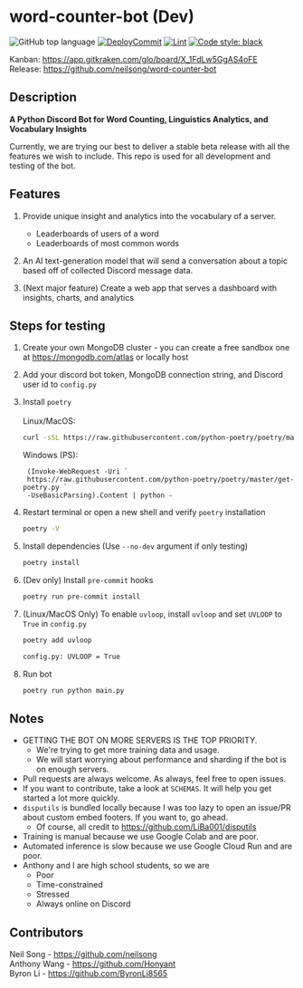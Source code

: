 # word-counter-bot (Dev)
![GitHub top language](https://img.shields.io/github/languages/top/neilsong/word-counter-bot-dev)
[![DeployCommit](https://github.com/neilsong/word-counter-bot-dev/actions/workflows/DeployCommit.yml/badge.svg)](https://github.com/neilsong/word-counter-bot-dev/actions/workflows/DeployCommit.yml)
[![Lint](https://github.com/neilsong/word-counter-bot-dev/actions/workflows/black.yml/badge.svg)](https://github.com/neilsong/word-counter-bot-dev/actions/workflows/black.yml)
[![Code style: black](https://img.shields.io/badge/code%20style-black-000000.svg)](https://github.com/psf/black)

Kanban: https://app.gitkraken.com/glo/board/X_1FdLw5GgAS4oFE  
Release: https://github.com/neilsong/word-counter-bot
## Description

**A Python Discord Bot for Word Counting, Linguistics Analytics, and Vocabulary Insights**

Currently, we are trying our best to deliver a stable beta release with all the features we wish to include. This repo is used for all development and testing of the bot.

## Features

  1. Provide unique insight and analytics into the vocabulary of a server.
        - Leaderboards of users of a word
        - Leaderboards of most common words

  2. An AI text-generation model that will send a conversation about a topic based off of collected Discord message data.

  3. (Next major feature) Create a web app that serves a dashboard with insights, charts, and analytics 

## Steps for testing

  1. Create your own MongoDB cluster - you can create a free sandbox one at https://mongodb.com/atlas or locally host

  2. Add your discord bot token, MongoDB connection string, and Discord user id to `config.py`

  3. Install `poetry`
     <br/><br/>
     Linux/MacOS:
     ```sh
     curl -sSL https://raw.githubusercontent.com/python-poetry/poetry/master/get-poetry.py | python
     ```  
     Windows (PS):
     ```PS
      (Invoke-WebRequest -Uri `
      https://raw.githubusercontent.com/python-poetry/poetry/master/get-poetry.py `
      -UseBasicParsing).Content | python -
     ```
   
  4. Restart terminal or open a new shell and verify `poetry` installation
     ```sh
     poetry -V
     ``` 

  5. Install dependencies (Use `--no-dev` argument if only testing)
  
     ```sh
     poetry install
     ```
                
  6. (Dev only) Install `pre-commit` hooks
  
     ```sh
     poetry run pre-commit install
     ```

  7. (Linux/MacOS Only) To enable `uvloop`, install `uvloop` and set `UVLOOP` to `True` in `config.py`
     ```sh 
     poetry add uvloop
     ```
     ```sh
     config.py: UVLOOP = True
     ```

  9. Run bot  
  
     ```sh
     poetry run python main.py
     ```

## Notes

 - GETTING THE BOT ON MORE SERVERS IS THE TOP PRIORITY.
   - We're trying to get more training data and usage.
   - We will start worrying about performance and sharding if the bot is on enough servers.
 - Pull requests are always welcome. As always, feel free to open issues.
 - If you want to contribute, take a look at `SCHEMAS`. It will help you get started a lot more quickly.
 - `disputils` is bundled locally because I was too lazy to open an issue/PR about custom embed footers. If you want to, go ahead.
   - Of course, all credit to https://github.com/LiBa001/disputils
 - Training is manual because we use Google Colab and are poor.
 - Automated inference is slow because we use Google Cloud Run and are poor.
 - Anthony and I are high school students, so we are
   - Poor
   - Time-constrained
   - Stressed
   - Always online on Discord
   
## Contributors
Neil Song - https://github.com/neilsong  
Anthony Wang - https://github.com/Honyant  
Byron Li - https://github.com/ByronLi8565
